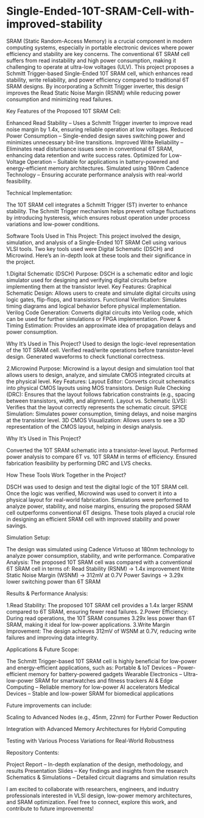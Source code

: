 # Single-Ended-10T-SRAM-Cell-with-improved-stability
SRAM (Static Random-Access Memory) is a crucial component in modern computing systems, especially in portable electronic devices where power efficiency and stability are key concerns. The conventional 6T SRAM cell suffers from read instability and high power consumption, making it challenging to operate at ultra-low voltages (ULV). This project proposes a Schmitt Trigger-based Single-Ended 10T SRAM cell, which enhances read stability, write reliability, and power efficiency compared to traditional 6T SRAM designs. By incorporating a Schmitt Trigger inverter, this design improves the Read Static Noise Margin (RSNM) while reducing power consumption and minimizing read failures.

Key Features of the Proposed 10T SRAM Cell:

Enhanced Read Stability – Uses a Schmitt Trigger inverter to improve read noise margin by 1.4x, ensuring reliable operation at low voltages.
Reduced Power Consumption – Single-ended design saves switching power and minimizes unnecessary bit-line transitions.
Improved Write Reliability – Eliminates read disturbance issues seen in conventional 6T SRAM, enhancing data retention and write success rates.
Optimized for Low-Voltage Operation – Suitable for applications in battery-powered and energy-efficient memory architectures.
Simulated using 180nm Cadence Technology – Ensuring accurate performance analysis with real-world feasibility.

Technical Implementation:

The 10T SRAM cell integrates a Schmitt Trigger (ST) inverter to enhance stability. The Schmitt Trigger mechanism helps prevent voltage fluctuations by introducing hysteresis, which ensures robust operation under process variations and low-power conditions.

Software Tools Used in This Project:
This project involved the design, simulation, and analysis of a Single-Ended 10T SRAM Cell using various VLSI tools. Two key tools used were Digital Schematic (DSCH) and Microwind. Here’s an in-depth look at these tools and their significance in the project.

1.Digital Schematic (DSCH)
Purpose: DSCH is a schematic editor and logic simulator used for designing and verifying digital circuits before implementing them at the transistor level.
Key Features:
Graphical Schematic Design: Allows users to create and simulate digital circuits using logic gates, flip-flops, and transistors.
Functional Verification: Simulates timing diagrams and logical behavior before physical implementation.
Verilog Code Generation: Converts digital circuits into Verilog code, which can be used for further simulations or FPGA implementation.
Power & Timing Estimation: Provides an approximate idea of propagation delays and power consumption.

Why It’s Used in This Project?
Used to design the logic-level representation of the 10T SRAM cell.
Verified read/write operations before transistor-level design.
Generated waveforms to check functional correctness.

2️.Microwind
Purpose: Microwind is a layout design and simulation tool that allows users to design, analyze, and simulate CMOS integrated circuits at the physical level.
Key Features:
Layout Editor: Converts circuit schematics into physical CMOS layouts using MOS transistors.
Design Rule Checking (DRC): Ensures that the layout follows fabrication constraints (e.g., spacing between transistors, width, and alignment).
Layout vs. Schematic (LVS): Verifies that the layout correctly represents the schematic circuit.
SPICE Simulation: Simulates power consumption, timing delays, and noise margins at the transistor level.
3D CMOS Visualization: Allows users to see a 3D representation of the CMOS layout, helping in design analysis.

Why It’s Used in This Project?

Converted the 10T SRAM schematic into a transistor-level layout.
Performed power analysis to compare 6T vs. 10T SRAM in terms of efficiency.
Ensured fabrication feasibility by performing DRC and LVS checks.

How These Tools Work Together in the Project?

DSCH was used to design and test the digital logic of the 10T SRAM cell.
Once the logic was verified, Microwind was used to convert it into a physical layout for real-world fabrication.
Simulations were performed to analyze power, stability, and noise margins, ensuring the proposed SRAM cell outperforms conventional 6T designs.
These tools played a crucial role in designing an efficient SRAM cell with improved stability and power savings.

Simulation Setup:

The design was simulated using Cadence Virtuoso at 180nm technology to analyze power consumption, stability, and write performance.
Comparative Analysis: The proposed 10T SRAM cell was compared with a conventional 6T SRAM cell in terms of:
Read Stability (RSNM) → 1.4x improvement
Write Static Noise Margin (WSNM) → 312mV at 0.7V
Power Savings → 3.29x lower switching power than 6T SRAM

Results & Performance Analysis:

1️.Read Stability: The proposed 10T SRAM cell provides a 1.4x larger RSNM compared to 6T SRAM, ensuring fewer read failures.
2.Power Efficiency: During read operations, the 10T SRAM consumes 3.29x less power than 6T SRAM, making it ideal for low-power applications.
3️.Write Margin Improvement: The design achieves 312mV of WSNM at 0.7V, reducing write failures and improving data integrity.

Applications & Future Scope:

The Schmitt Trigger-based 10T SRAM cell is highly beneficial for low-power and energy-efficient applications, such as:
Portable & IoT Devices – Power-efficient memory for battery-powered gadgets
Wearable Electronics – Ultra-low-power SRAM for smartwatches and fitness trackers
AI & Edge Computing – Reliable memory for low-power AI accelerators
Medical Devices – Stable and low-power SRAM for biomedical applications

Future improvements can include:

Scaling to Advanced Nodes (e.g., 45nm, 22nm) for Further Power Reduction

Integration with Advanced Memory Architectures for Hybrid Computing

Testing with Various Process Variations for Real-World Robustness

Repository Contents:

Project Report – In-depth explanation of the design, methodology, and results
Presentation Slides – Key findings and insights from the research
Schematics & Simulations – Detailed circuit diagrams and simulation results

I am excited to collaborate with researchers, engineers, and industry professionals interested in VLSI design, low-power memory architectures, and SRAM optimization. Feel free to connect, explore this work, and contribute to future improvements!
